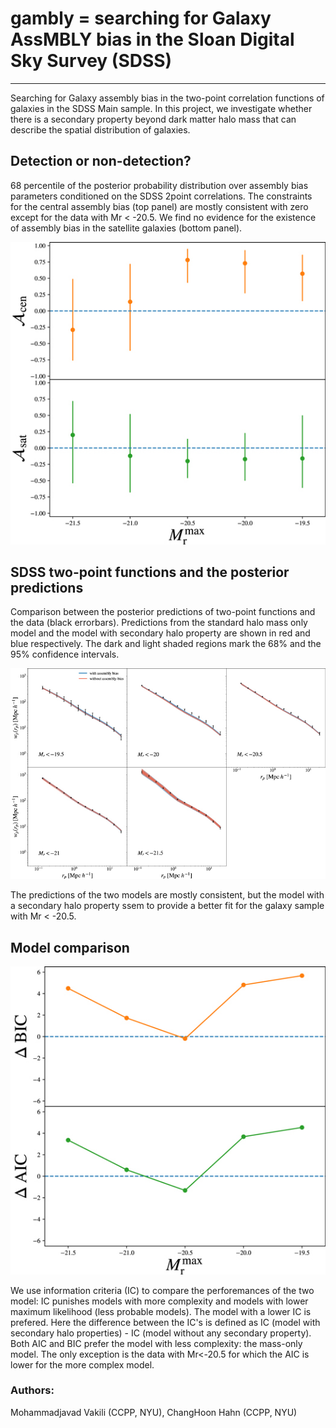 # gambly = searching for Galaxy AssMBLY bias in the Sloan Digital Sky Survey (SDSS)
------------
Searching for Galaxy assembly bias in the two-point correlation functions of galaxies in the SDSS Main sample.
In this project, we investigate whether there is a secondary property beyond dark matter halo mass that can describe the spatial distribution of galaxies.

## Detection or non-detection?

68 percentile of the posterior probability distribution over assembly bias parameters conditioned on the SDSS 2point correlations. The constraints for the central assembly bias (top panel) are mostly consistent with zero except for the data with Mr < -20.5. We find no evidence for the existence of assembly bias in the satellite galaxies (bottom panel).

![](fig/acensat.jpg)

## SDSS two-point functions and the posterior predictions

Comparison between the posterior predictions of two-point functions and the data (black errorbars). Predictions from the standard halo mass only model and the model with secondary halo property are shown in red and blue respectively. 
The dark and light shaded regions mark the 68% and the 95% confidence intervals. 

![](fig/wp.jpg)

The predictions of the two models are mostly consistent, but the model with a secondary halo property ssem to provide a better fit for the galaxy sample with Mr < -20.5.

## Model comparison
![](fig/IC.jpg)

We use information criteria (IC) to compare the perforemances of the two model: IC punishes models with more complexity and models with lower maximum likelihood (less probable models). The model with a lower IC is prefered. 
Here the difference between the IC's is defined as IC (model with secondary halo properties) - IC (model without any secondary property). Both AIC and BIC prefer the model with less complexity: the mass-only model. The only exception is the data with Mr<-20.5 for which the AIC is lower for the more complex model.

### Authors: 
Mohammadjavad Vakili (CCPP, NYU), ChangHoon Hahn (CCPP, NYU)
